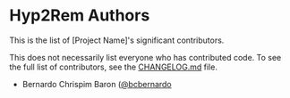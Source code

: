 # Hyp2Rem Authors

This is the list of [Project Name]'s significant contributors.

This does not necessarily list everyone who has contributed code.
To see the full list of contributors, see the [CHANGELOG.md](/CHANGELOG.md) file.

- Bernardo Chrispim Baron ([@bcbernardo]()